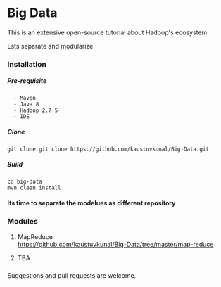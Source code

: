 # Big Data 

This is an extensive open-source tutorial about Hadoop's ecosystem 
 
 Lsts separate and modularize 
### Installation  
 

 
 ##### Pre-requisite
 ```
   - Maven
   - Java 8
   - Hadoop 2.7.5 
   - IDE
   ```
##### Clone 

 `git clone git clone https://github.com/kaustuvkunal/Big-Data.git`

 ##### Build
 ```
 cd big-data
 mvn clean install
 ```

#### Its time to separate the modelues as different repository 

### Modules

 1. MapReduce</br> 
 https://github.com/kaustuvkunal/Big-Data/tree/master/map-reduce
 
  
 2.  TBA
 
 
 
 
 
 
 
 



###  
Suggestions and pull requests are welcome.
